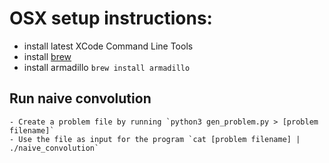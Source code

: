 # OSX setup instructions:
- install latest XCode Command Line Tools
- install [brew](http://brew.sh/)
- install armadillo `brew install armadillo`

## Run naive convolution
	- Create a problem file by running `python3 gen_problem.py > [problem filename]`
	- Use the file as input for the program `cat [problem filename] | ./naive_convolution`
